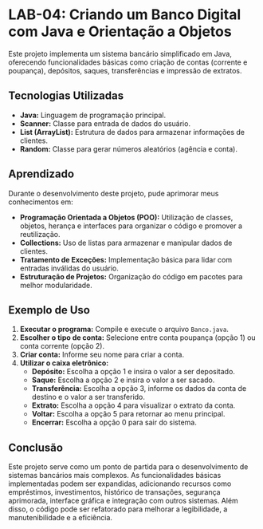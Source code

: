 

# LAB-04: Criando um Banco Digital com Java e Orientação a Objetos

Este projeto implementa um sistema bancário simplificado em Java, oferecendo funcionalidades básicas como criação de contas (corrente e poupança), depósitos, saques, transferências e impressão de extratos.

## Tecnologias Utilizadas

* **Java:** Linguagem de programação principal.
* **Scanner:** Classe para entrada de dados do usuário.
* **List (ArrayList):** Estrutura de dados para armazenar informações de clientes.
* **Random:** Classe para gerar números aleatórios (agência e conta).

## Aprendizado

Durante o desenvolvimento deste projeto, pude aprimorar meus conhecimentos em:

* **Programação Orientada a Objetos (POO):** Utilização de classes, objetos, herança e interfaces para organizar o código e promover a reutilização.
* **Collections:** Uso de listas para armazenar e manipular dados de clientes.
* **Tratamento de Exceções:** Implementação básica para lidar com entradas inválidas do usuário.
* **Estruturação de Projetos:** Organização do código em pacotes para melhor modularidade.

## Exemplo de Uso

1. **Executar o programa:** Compile e execute o arquivo `Banco.java`.
2. **Escolher o tipo de conta:** Selecione entre conta poupança (opção 1) ou conta corrente (opção 2).
3. **Criar conta:** Informe seu nome para criar a conta.
4. **Utilizar o caixa eletrônico:**
   * **Depósito:** Escolha a opção 1 e insira o valor a ser depositado.
   * **Saque:** Escolha a opção 2 e insira o valor a ser sacado.
   * **Transferência:** Escolha a opção 3, informe os dados da conta de destino e o valor a ser transferido.
   * **Extrato:** Escolha a opção 4 para visualizar o extrato da conta.
   * **Voltar:** Escolha a opção 5 para retornar ao menu principal.
   * **Encerrar:** Escolha a opção 0 para sair do sistema.

## Conclusão

Este projeto serve como um ponto de partida para o desenvolvimento de sistemas bancários mais complexos. As funcionalidades básicas implementadas podem ser expandidas, adicionando recursos como empréstimos, investimentos, histórico de transações, segurança aprimorada, interface gráfica e integração com outros sistemas. Além disso, o código pode ser refatorado para melhorar a legibilidade, a manutenibilidade e a eficiência.
